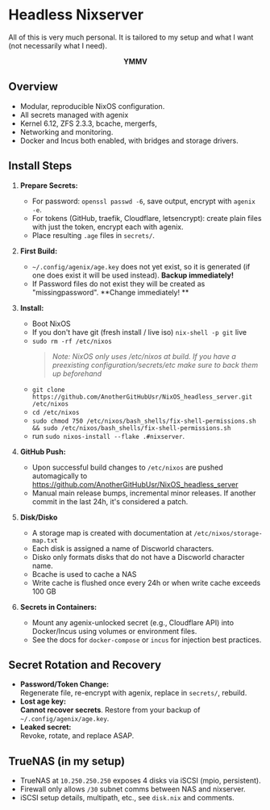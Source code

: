 # Headless Nixserver 

All of this is very much personal. It is tailored to my setup and what I want (not necessarily what I need). 
**<p align="center">YMMV</p>**

## Overview
- Modular, reproducible NixOS configuration.
- All secrets managed with agenix
- Kernel 6.12, ZFS 2.3.3, bcache, mergerfs, 
- Networking and monitoring.
- Docker and Incus both enabled, with bridges and storage drivers.

## Install Steps

1. **Prepare Secrets:**
   - For password: `openssl passwd -6`, save output, encrypt with `agenix -e`.
   - For tokens (GitHub, traefik, Cloudflare, letsencrypt): create plain files with just the token, encrypt each with agenix.
   - Place resulting `.age` files in `secrets/`.

2. **First Build:**
   - `~/.config/agenix/age.key` does not yet exist, so it is generated (if one does exist it will be used instead). **Backup immediately!**
   - If Password files do not exist they will be created as "missingpassword". **Change immediately! **

3. **Install:**
   - Boot NixOS
   - If you don't have git (fresh install / live iso) `nix-shell -p git` live
   - `sudo rm -rf /etc/nixos` 
        > *Note: NixOS only uses /etc/nixos at build. If you have a preexisting configuration/secrets/etc make sure to back them up beforehand*
   - `git clone https://github.com/AnotherGitHubUsr/NixOS_headless_server.git /etc/nixos`
   - `cd /etc/nixos`
   - `sudo chmod 750 /etc/nixos/bash_shells/fix-shell-permissions.sh && sudo /etc/nixos/bash_shells/fix-shell-permissions.sh`
   - run `sudo nixos-install --flake .#nixserver`.

4. **GitHub Push:**
   - Upon successful build changes to `/etc/nixos` are pushed automagically to https://github.com/AnotherGitHubUsr/NixOS_headless_server
   - Manual main release bumps, incremental minor releases. If another commit in the last 24h, it's considered a patch.

5. **Disk/Disko**
   - A storage map is created with documentation at `/etc/nixos/storage-map.txt`
   - Each disk is assigned a name of Discworld characters. 
   - Disko only formats disks that do not have a Discworld character name.
   - Bcache is used to cache a NAS
   - Write cache is flushed once every 24h or when write cache exceeds 100 GB

6. **Secrets in Containers:**
   - Mount any agenix-unlocked secret (e.g., Cloudflare API) into Docker/Incus using volumes or environment files.
   - See the docs for `docker-compose` or `incus` for injection best practices.

## Secret Rotation and Recovery

- **Password/Token Change:**  
  Regenerate file, re-encrypt with agenix, replace in `secrets/`, rebuild.
- **Lost age key:**  
  **Cannot recover secrets**. Restore from your backup of `~/.config/agenix/age.key`.
- **Leaked secret:**  
  Revoke, rotate, and replace ASAP.

## TrueNAS (in my setup)

- TrueNAS at `10.250.250.250` exposes 4 disks via iSCSI (mpio, persistent).
- Firewall only allows `/30` subnet comms between NAS and nixserver.
- iSCSI setup details, multipath, etc., see `disk.nix` and comments.
